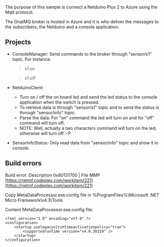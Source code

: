 The purpose of this sample is connect a Netduino Plus 2 to Azure using the Mqtt protocol.

The GnatMQ broker is hosted in Azure and it is who deliver the messages to the subscribers, the Netduino and a console application.

Projects
--------
* ConsoleManager:
	Send commands to the broker through "sensor/s1" topic. For instance:
	> s1:on

	> s1:off

* NetduinoClient:
	* Turn on / off the on board led and send the led status to the console application when the switch is pressed.
	* To retrieve data is through "sensor/s1" topic and to send the status is through "sensor/info" topic.
	* Parse the data. For "on" command the led will turn on and for "off" command will turn off.
	* NOTE: Well, actually a two characters command will turn on the led, otherwise will turn off :-P

* SensorInfoStatus:
	Only read data from "sensor/info" topic and show it in console.

Build errors
------------
Build error: Description  0x80131700 | File MMP
[https://netmf.codeplex.com/workitem/221](https://netmf.codeplex.com/workitem/221)

Copy MetaDataProcessor.exe.config file in %ProgramFiles%\Microsoft .NET Micro Framework\v4.3\Tools

Content MetaDataProcessor.exe.config file:

```
<?xml version="1.0" encoding="utf-8" ?>
<configuration>
	<startup uselegacyv2runtimeactivationpolicy="true">
		<supportedruntime version="v4.0.30319" />
	</startup>
</configuration>
```
